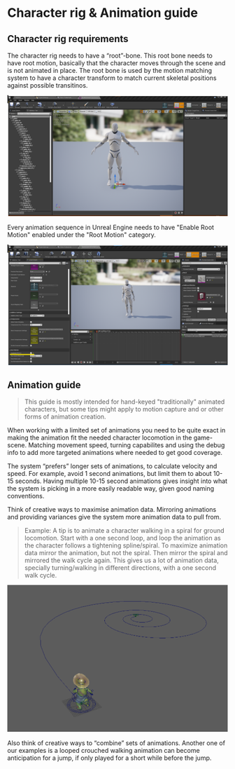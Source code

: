 # Character rig & Animation guide

## Character rig requirements

The character rig needs to have a “root”-bone. This root bone needs to have root motion, basically that the character moves through the scene and is not animated in place. The root bone is used by the motion matching system to have a character transform to match current skeletal positions against possible transitinos.

![Example of character rig hierarchy](./Pictures/RootBone.png "Example of character rig hierarchy")

Every animation sequence in Unreal Engine needs to have "Enable Root Motion" enabled under the "Root Motion" category.

![For every animation used for motion matching, enable this setting](./Pictures/EnableRootMotion.png "Picture of what setting to tick")

## Animation guide

> This guide is mostly intended for hand-keyed "traditionally" animated characters, but some tips might apply to motion capture and or other forms of animation creation.

When working with a limited set of animations you need to be quite exact in making the animation fit the needed character locomotion in the game-scene. Matching movement speed, turning capabilites and using the debug info to add more targeted animations where needed to get good coverage.

The system “prefers” longer sets of animations, to calculate velocity and speed. For example, avoid 1 second animations, but limit them to about 10-15 seconds. Having multiple 10-15 second animations gives insight into what the system is picking in a more easily readable way, given good naming conventions.

Think of creative ways to maximise animation data. Mirroring animations and providing variances give the system more animation data to pull from.

> Example: A tip is to animate a character walking in a spiral for ground locomotion. Start with a one second loop, and loop the animation as the character follows a tightening spline/spiral. To maximize animation data mirror the animation, but not the spiral. Then mirror the spiral and mirrored the walk cycle again. This gives us a lot of animation data, specially turning/walking in different directions, with a one second walk cycle.

![Example of spiral-animation](./Pictures/AnimationSpiral.png "Picture of a character walking along a spiral")

Also think of creative ways to “combine” sets of animations. Another one of our examples is a looped crouched walking animation can become anticipation for a jump, if only played for a short while before the jump.
